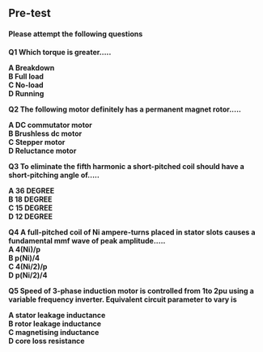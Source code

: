 ## <b> Pre-test
#### Please attempt the following questions

Q1 Which torque is greater.....<br>

<b>A Breakdown<br></b>
B Full load<br>
C No-load<br>
D Running<br>


Q2 The following motor definitely has a permanent magnet rotor.....<br>

A DC commutator motor<br>
B Brushless dc motor<br>
<b>C Stepper motor<br></b>
D Reluctance motor<br>


Q3 To eliminate the fifth harmonic a short-pitched coil should have a short-pitching angle of.....<br>

<b>A 36 DEGREE<br></b>
B 18 DEGREE<br>
C 15 DEGREE<br>
D 12 DEGREE<br>



Q4 A full-pitched coil of Ni ampere-turns placed in stator slots causes a fundamental mmf wave of peak amplitude.....<br>
A 4(Ni)/p<br>
B p(Ni)/4<br>
<b>C 4(Ni/2)/p<br></b>
D p(Ni/2)/4<br>



Q5 Speed of 3-phase induction motor is controlled from 1to 2pu using a variable frequency inverter. Equivalent circuit parameter to vary is<br>

A stator leakage inductance<br>
<b>B rotor leakage inductance<br></b>
C magnetising inductance<br>
D core loss resistance<br>

